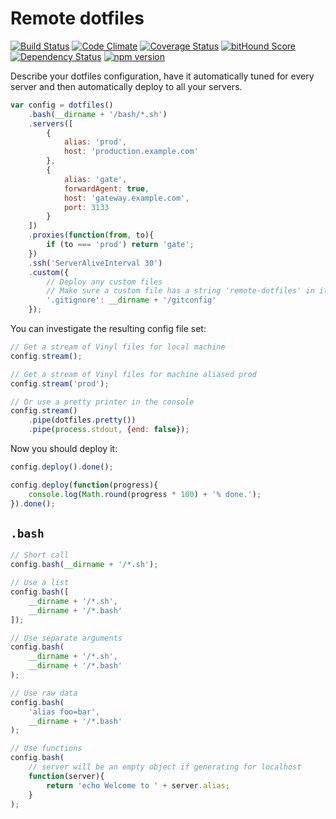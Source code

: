 # Remote dotfiles

[![Build Status](https://travis-ci.org/denis-sokolov/remote-dotfiles.svg?branch=master)](https://travis-ci.org/denis-sokolov/remote-dotfiles)
[![Code Climate](http://img.shields.io/codeclimate/github/denis-sokolov/remote-dotfiles.svg)](https://codeclimate.com/github/denis-sokolov/remote-dotfiles)
[![Coverage Status](https://img.shields.io/coveralls/denis-sokolov/remote-dotfiles.svg)](https://coveralls.io/r/denis-sokolov/remote-dotfiles?branch=master)
[![bitHound Score](https://app.bithound.io/denis-sokolov/remote-dotfiles/badges/score.svg)](http://app.bithound.io/denis-sokolov/remote-dotfiles)
[![Dependency Status](https://gemnasium.com/denis-sokolov/remote-dotfiles.svg)](https://gemnasium.com/denis-sokolov/remote-dotfiles)
[![npm version](https://img.shields.io/npm/v/remote-dotfiles.svg)](https://www.npmjs.com/package/remote-dotfiles)

Describe your dotfiles configuration, have it automatically tuned for every server and then automatically deploy to all your servers.

```javascript
var config = dotfiles()
    .bash(__dirname + '/bash/*.sh')
    .servers([
        {
            alias: 'prod',
            host: 'production.example.com'
        },
        {
            alias: 'gate',
            forwardAgent: true,
            host: 'gateway.example.com',
            port: 3133
        }
    ])
    .proxies(function(from, to){
        if (to === 'prod') return 'gate';
    })
    .ssh('ServerAliveInterval 30')
    .custom({
        // Deploy any custom files
        // Make sure a custom file has a string 'remote-dotfiles' in it to enable overwriting
        '.gitignore': __dirname + '/gitconfig'
    });
```

You can investigate the resulting config file set:
```javascript
// Get a stream of Vinyl files for local machine
config.stream();

// Get a stream of Vinyl files for machine aliased prod
config.stream('prod');

// Or use a pretty printer in the console
config.stream()
    .pipe(dotfiles.pretty())
    .pipe(process.stdout, {end: false});
```

Now you should deploy it:
```javascript
config.deploy().done();

config.deploy(function(progress){
    console.log(Math.round(progress * 100) + '% done.');
}).done();
```

## `.bash`

```javascript
// Short call
config.bash(__dirname + '/*.sh');

// Use a list
config.bash([
    __dirname + '/*.sh',
    __dirname + '/*.bash'
]);

// Use separate arguments
config.bash(
    __dirname + '/*.sh',
    __dirname + '/*.bash'
);

// Use raw data
config.bash(
    'alias foo=bar',
    __dirname + '/*.bash'
);

// Use functions
config.bash(
    // server will be an empty object if generating for localhost
    function(server){
        return 'echo Welcome to ' + server.alias;
    }
);
```
